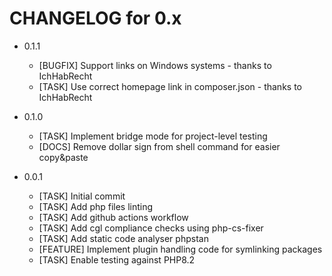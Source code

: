 CHANGELOG for 0.x
=================

* 0.1.1
  - [BUGFIX] Support links on Windows systems - thanks to IchHabRecht
  - [TASK] Use correct homepage link in composer.json - thanks to IchHabRecht

* 0.1.0
  - [TASK] Implement bridge mode for project-level testing
  - [DOCS] Remove dollar sign from shell command for easier copy&paste

* 0.0.1
  - [TASK] Initial commit
  - [TASK] Add php files linting
  - [TASK] Add github actions workflow
  - [TASK] Add cgl compliance checks using php-cs-fixer
  - [TASK] Add static code analyser phpstan
  - [FEATURE] Implement plugin handling code for symlinking packages
  - [TASK] Enable testing against PHP8.2
